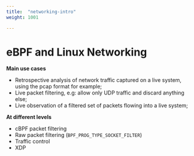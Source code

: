 ```yaml
---
title:  "networking-intro"
weight: 1001

---
```


# eBPF and Linux Networking

**Main use cases**

- Retrospective analysis of network traffic captured on a live system, using the pcap format for example;
- Live packet filtering, e.g: allow only UDP traffic and discard anything else;
- Live observation of a filtered set of packets flowing into a live system;


**At different levels**

- cBPF packet filtering
- Raw packet filtering (`BPF_PROG_TYPE_SOCKET_FILTER`)
- Traffic control
- XDP

